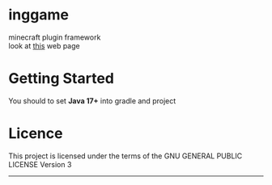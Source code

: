 # inggame

minecraft plugin framework  
look at [this](https://inggameteam.github.io/inggame/) web page

# Getting Started

You should to set **Java 17+** into gradle and project   

# Licence

This project is licensed under the terms of the GNU GENERAL PUBLIC LICENSE Version 3

---

